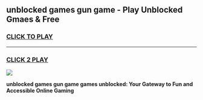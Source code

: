 
## unblocked games gun game - Play Unblocked Gmaes & Free
<h3>
<a href="https://news.freeplayer.one?title=unblocked_games_gun_game&ref=23F">CLICK TO PLAY</a></h3>
<hr>

<h3>
<a href="https://news.freeplayer.one?title=unblocked_games_gun_game&ref=23F">CLICK 2 PLAY</a>
  
</h3>

<a href="https://news.freeplayer.one?title=unblocked_games_gun_game&ref=23F/"><img src="https://clearcache.store/games.png"></a>


**unblocked games gun game games unblocked: Your Gateway to Fun and Accessible Online Gaming**
